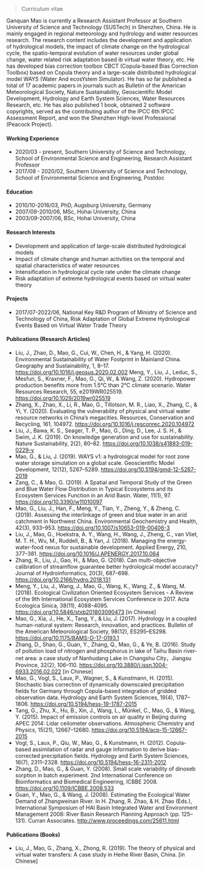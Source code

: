 > Curriculum vitae

Ganquan Mao is currently a Research Assistant Professor at Southern University of Science and Technology (SUSTech) in Shenzhen, China. He is mainly engaged in regional meteorology and hydrology and water resources research. The research content includes the development and application of hydrological models, the impact of climate change on the hydrological cycle, the spatio-temporal evolution of water resources under global change, water related risk adaptation based ib virtual water theory, etc. He has developed bias correction toolbox CBCT (Copula-based Bias Correction Toolbox) based on Copula theory and a large-scale distributed hydrological model WAYS (Water And ecosYstem Simulator). He has so far published a total of 17 academic papers in journals such as Bulletin of the American Meteorological Society, Nature Sustainability, Geoscientific Model Development, Hydrology and Earth System Sciences, Water Resources Research, etc. He has also published 1 book, obtained 2 software copyrights, served as the contributing author of the IPCC 6th IPCC Assessment Report, and won the Shenzhen High-level Professional (Peacock Project).

#### Working Experience

- 2020/03 - present, Southern University of Science and Technology, School of Environmental Science and Engineering, Research Assistant Professor
- 2017/08 - 2020/02, Southern University of Science and Technology, School of Environmental Science and Engineering, Postdoc

#### Education

- 2010/10-2016/03, PhD, Augsburg University, Germany
- 2007/09-2010/06, MSc, Hohai University, China
- 2003/09-2007/06, BSc, Hohai University, China


#### Research Interests

- Development and application of large-scale distributed hydrological models
- Impact of climate change and human activities on the temporal and spatial characteristics of water resources
- Intensification in hydrological cycle rate under the climate change
- Risk adaptation of extreme hydrological events based on virtual water theory

#### Projects

- 2017/07-2022/06, National Key R&D Program of Ministry of Science and Technology of China, Risk Adaptation of Global Extreme Hydrological Events Based on Virtual Water Trade Theory

#### Publications (Research Articles)

- Liu, J., Zhao, D., Mao, G., Cui, W., Chen, H., & Yang, H. (2020). Environmental Sustainability of Water Footprint in Mainland China. Geography and Sustainability, 1, 8–17. https://doi.org/10.1016/j.geosus.2020.02.002
Meng, Y., Liu, J., Leduc, S., Mesfun, S., Kraxner, F., Mao, G., Qi, W., & Wang, Z. (2020). Hydropower production benefits more from 1.5°C than 2°C climate scenario. Water Resources Research, 55, e2019WR025519. https://doi.org/10.1029/2019wr025519
- Zhang, X., Zhao, X., Li, R., Mao, G., Tillotson, M. R., Liao, X., Zhang, C., & Yi, Y. (2020). Evaluating the vulnerability of physical and virtual water resource networks in China’s megacities. Resources, Conservation and Recycling, 161, 104972. https://doi.org/10.1016/j.resconrec.2020.104972
- Liu, J., Bawa, K. S., Seager, T. P., Mao, G., Ding, D., Lee, J. S. H., & Swim, J. K. (2019). On knowledge generation and use for sustainability. Nature Sustainability, 2(2), 80–82. https://doi.org/10.1038/s41893-019-0229-y
- Mao, G., & Liu, J. (2019). WAYS v1: a hydrological model for root zone water storage simulation on a global scale. Geoscientific Model Development, 12(12), 5267–5289. https://doi.org/10.5194/gmd-12-5267-2019
- Zang, C., & Mao, G. (2019). A Spatial and Temporal Study of the Green and Blue Water Flow Distribution in Typical Ecosystems and its Ecosystem Services Function in an Arid Basin. Water, 11(1), 97. https://doi.org/10.3390/w11010097
- Mao, G., Liu, J., Han, F., Meng, Y., Tian, Y., Zheng, Y., & Zheng, C. (2019). Assessing the interlinkage of green and blue water in an arid catchment in Northwest China. Environmental Geochemistry and Health, 42(3), 933–953. https://doi.org/10.1007/s10653-019-00406-3
- Liu, J., Mao, G., Hoekstra, A. Y., Wang, H., Wang, J., Zheng, C., van Vliet, M. T. H., Wu, M., Ruddell, B., & Yan, J. (2018). Managing the energy-water-food nexus for sustainable development. Applied Energy, 210, 377–381. https://doi.org/10.1016/J.APENERGY.2017.10.064
- Zhang, R., Liu, J., Gao, H., & Mao, G. (2018). Can multi-objective calibration of streamflow guarantee better hydrological model accuracy? Journal of Hydroinformatics, 20(3), 687–698. https://doi.org/10.2166/hydro.2018.131
- Meng, Y., Liu, J., Wang, J., Mao, G., Wang, K., Wang, Z., & Wang, M. (2018).  Ecological Civilization Oriented Ecosystem Services - A Review of the 9th International Ecosystem Services Conference in 2017. Acta Ecologica Sinica, 38(11), 4088–4095. https://doi.org/10.5846/stxb201803090473 [in Chinese]
- Mao, G., Xia, J., He, X., Tang, Y., & Liu, J. (2017). Hydrology in a coupled human-natural system: Research, innovation, and practices. Bulletin of the American Meteorological Society, 98(12), ES295–ES298. https://doi.org/10.1175/BAMS-D-17-0193.1
- Zhang, D., Shao, G., Guan, Y., Zhang, Q., Mao, G., & Ye, B. (2016). Study of pollution load of nitrogen and phosphorus in lake of Taihu Basin river-net area: a case study of Nanhudang Lake in Changshu City，Jiangsu Province, 32(2), 106–110. https://doi.org/10.3880/j.issn.1004-6933.2016.02.022 [in Chinese]
- Mao, G., Vogl, S., Laux, P., Wagner, S., & Kunstmann, H. (2015). Stochastic bias correction of dynamically downscaled precipitation fields for Germany through Copula-based integration of gridded observation data. Hydrology and Earth System Sciences, 19(4), 1787–1806. https://doi.org/10.5194/hess-19-1787-2015
- Tang, G., Zhu, X., Hu, B., Xin, J., Wang, L., Münkel, C., Mao, G., & Wang, Y. (2015). Impact of emission controls on air quality in Beijing during APEC 2014: Lidar ceilometer observations. Atmospheric Chemistry and Physics, 15(21), 12667–12680. https://doi.org/10.5194/acp-15-12667-2015
- Vogl, S., Laux, P., Qiu, W., Mao, G., & Kunstmann, H. (2012). Copula-based assimilation of radar and gauge information to derive bias-corrected precipitation fields. Hydrology and Earth System Sciences, 16(7), 2311–2328. https://doi.org/10.5194/hess-16-2311-2012
- Zhang, D., Mao, G., & Guan, Y. (2008). Small scale variability of dinoseb sorption in batch experiment. 2nd International Conference on Bioinformatics and Biomedical Engineering, ICBBE 2008. https://doi.org/10.1109/ICBBE.2008.533
- Guan, Y., Mao, G., & Wang, J. (2008). Estimating the Ecological Water Demand of Zhangweinan River. In H. Zhang, R. Zhao, & H. Zhao (Eds.), International Symposium of HAI Basin Integrated Water and Environment Management 2008: River Basin Research Planning Approach (pp. 125–131). Curran Associates. http://www.proceedings.com/25611.html

#### Publications (Books)

- Liu, J., Mao, G., Zhang, X., Zhong, R. (2019). The theory of physical and virtual water transfers: A case study in Heihe River Basin, China. [in Chinese]
